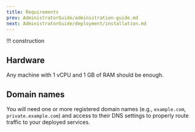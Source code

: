 ```yaml
---
title: Requirements
prev: AdministratorGuide/administration-guide.md
next: AdministratorGuide/deployment/installation.md
---
```


!!! construction

## Hardware

Any machine with 1 vCPU and 1 GB of RAM should be enough.

## Domain names

You will need one or more registered domain names (e.g., `example.com`, `private.example.com`) and access to their DNS settings to properly route traffic to your deployed services.